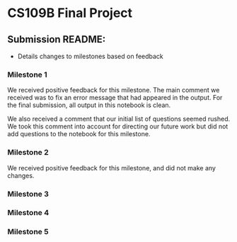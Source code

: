 # CS109B Final Project

## Submission README:

* Details changes to milestones based on feedback

### Milestone 1  
We received positive feedback for this milestone. The main comment we received was to fix an error message that had appeared in the output. For the final submission, all output in this notebook is clean. 

We also received a comment that our initial list of questions seemed rushed. We took this comment into account for directing our future work but did not add questions to the notebook for this milestone.  

### Milestone 2  
We received positive feedback for this milestone, and did not make any changes.  

### Milestone 3  

### Milestone 4  

### Milestone 5  

